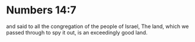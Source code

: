 # Numbers 14:7

and said to all the congregation of the people of Israel, The land, which we passed through to spy it out, is an exceedingly good land.
